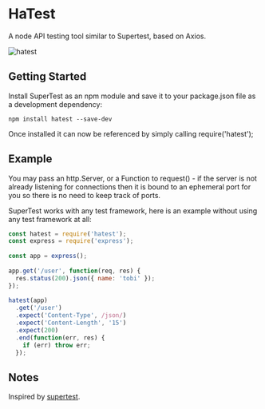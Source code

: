 # HaTest

A node API testing tool similar to Supertest, based on Axios.

![hatest](https://ww1.sinaimg.cn/thumbnail/69402bf8gy1fimpgfmv6wj20qi0q8q4h.jpg)

## Getting Started

Install SuperTest as an npm module and save it to your package.json file as a development dependency:

```
npm install hatest --save-dev
```

Once installed it can now be referenced by simply calling require('hatest');

## Example

You may pass an http.Server, or a Function to request() - if the server is not already listening for connections then it is bound to an ephemeral port for you so there is no need to keep track of ports.

SuperTest works with any test framework, here is an example without using any test framework at all:

```javascript
const hatest = require('hatest');
const express = require('express');
 
const app = express();
 
app.get('/user', function(req, res) {
  res.status(200).json({ name: 'tobi' });
});
 
hatest(app)
  .get('/user')
  .expect('Content-Type', /json/)
  .expect('Content-Length', '15')
  .expect(200)
  .end(function(err, res) {
    if (err) throw err;
  });

```

## Notes

Inspired by [supertest](https://github.com/visionmedia/supertest).

